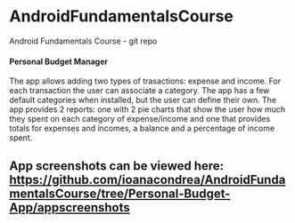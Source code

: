 # AndroidFundamentalsCourse
Android Fundamentals Course - git repo

#### Personal Budget Manager 

The app allows adding two types of trasactions: expense and income. For each transaction the user can associate a category. 
The app has a few default categories when installed, but the user can define their own. 
The app provides 2 reports: one with 2 pie charts that show the user how much they spent on each category of expense/income and one 
that provides totals for expenses and incomes, a balance and a percentage of income spent. 

## App screenshots can be viewed here: https://github.com/ioanacondrea/AndroidFundamentalsCourse/tree/Personal-Budget-App/appscreenshots 
